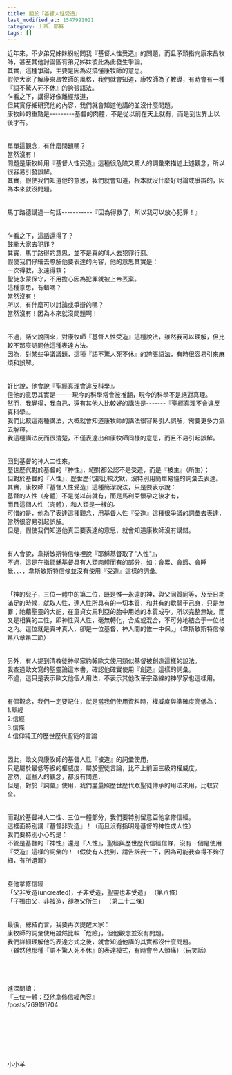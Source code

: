 ```yaml
---
title: 關於『基督人性受造』
last_modified_at: 1547991921
category: 上帝、耶穌
tags: []
---
```


近年來，不少弟兄姊妹紛紛問我『基督人性受造』的問題，而且矛頭指向康來昌牧師，甚至其他討論區有弟兄姊妹彼此為此發生爭論。<br>其實，這種爭論，主要是因為沒搞懂康牧師的意思。<br>假使大家了解康來昌牧師的風格，我們就會知道，康牧師為了教導，有時會有一種『語不驚人死不休』的誇張語法。<br>乍看之下，講得好像離經叛道，<br>但其實仔細研究他的內容，我們就會知道他講的並沒什麼問題。<br><!--more-->康牧師的重點是---------基督的肉體，不是從以前在天上就有，而是到世界上以後才有。<br><br><br>單單這觀念，有什麼問題嗎？<br>當然沒有！<br>問題是康牧師用『基督人性受造』這種很危險又驚人的詞彙來描述上述觀念，所以很容易引發誤解。<br>其實，假使我們知道他的意思，我們就會知道，根本就沒什麼好討論或爭辯的，因為本來就沒問題。<br><br><br>馬丁路德講過一句話-----------『因為得救了，所以我可以放心犯罪！』<br><br><br>乍看之下，這話還得了？<br>鼓勵大家去犯罪？<br>其實，馬丁路得的意思，並不是真的叫人去犯罪行惡。<br>假使我們仔細去瞭解他要表達的內容，他的意思其實是：<br>一次得救，永遠得救；<br>聖徒永蒙保守，不用擔心因為犯罪就被上帝丟棄。<br>這種意思，有錯嗎？<br>當然沒有！<br>所以，有什麼可以討論或爭辯的嗎？<br>當然沒有！因為本來就沒問題啊！<br><br><br>不過，話又說回來，對康牧師『基督人性受造』這種說法，雖然我可以理解，但比較不那麼認同他這種表達方法。<br>因為，對某些爭議議題，這種『語不驚人死不休』的誇張語法，有時很容易引來麻煩和誤解。<br><br><br>好比說，他會說『聖經真理會違反科學』。<br>但他的意思其實是------現今的科學常會被推翻，現今的科學不是絕對真理。<br>然而，我覺得，我自己，還有其他人比較好的講法是-------『聖經真理不會違反真科學』。<br>我們比較這兩種講法，大概就會知道康牧師的講法很容易引人誤解，需要更多力氣去解釋。<br>我這種講法反而很清楚，不僅表達出和康牧師同樣的意思，而且不易引起誤解。<br><br><br>回到基督的神人二性來。<br>歷世歷代對於基督的『神性』，絕對都公認不是受造，而是『被生』（所生）；<br>但對於基督的『人性』，歷世歷代都比較沈默，沒特別用簡單易懂的詞彙去表達。<br>其實，康牧師『基督人性受造』這種簡潔說法，只是要表示說：<br>基督的人性（身體）不是從以前就有，而是馬利亞懷孕之後才有，<br>而且這個人性（肉體），和人類是一樣的。<br>可惜的是，他為了表達這種觀念，用基督人性『受造』這種很爭議的詞彙去表達，當然很容易引起誤解。<br>但是，假使我們知道他真正要表達的意思，就會知道康牧師沒有講錯。<br><br><br>有人會說，韋斯敏斯特信條裡說『耶穌基督取了"人性"』， <br>不過，這是在指耶穌基督具有人類肉體而有的部分，如：會累、會餓、會睡覺、、、，韋斯敏斯特信條並沒有使用『受造』這樣的詞彙。<br><br><br>「神的兒子，三位一體中的第二位，既是惟一永遠的神，與父同質同等，及至日期滿足的時候，就取人性，連人性所具有的一切本質，和共有的軟弱于己身，只是無罪；祂藉聖靈的大能，在童貞女馬利亞的胎中用她的本質成孕。所以完整無缺，而又是相異的二性，即神性與人性，毫無轉化，合成或混合，不可分地結合于一位格之內。這位就是真神真人，卻是一位基督，神人間的惟一中保。」（韋斯敏斯特信條第八章第二節）<br><br><br>另外，有人提到清教徒神學家約翰歐文使用類似基督被創造這樣的說法。<br>我查過歐文寫的聖靈論這本書，確認他確實使用『創造』這樣的詞彙。<br>不過，這只是表示歐文他個人用法，不表示其他改革宗路線的神學家也這樣用。<br><br><br>有個觀念，我們一定要記住，就是當我們使用資料時，權威度與準確度高低為：<br>1.聖經<br>2.信經<br>3.信條<br>4.信仰純正的歷世歷代聖徒的言論<br><br><br>因此，歐文與康牧師的基督人性『被造』的詞彙使用，<br>只是屬於最低等級的權威度，屬於聖徒言論，比不上前面三級的權威度。<br>當然，這些人的觀念，都沒有問題，<br>但是，對於『詞彙』使用，我們盡量照歷世歷代眾聖徒傳承的用法來用，比較安全。<br><br><br>而對於基督神人二性、三位一體部分，我們要特別留意亞他拿修信經。<br>這裡面特別講『基督非受造』！（而且沒有指明是基督的神性或人性）<br>我們要特別小心的是：<br>不管是基督的『神性』還是『人性』，聖經與歷世歷代信經信條，沒有一個是使用『受造』這樣的詞彙的！（假使有人找到，請告訴我一下，因為可能我查得不夠仔細，有所遺漏）<br><br><br>亞他拿修信經<br>「父非受造(uncreated)，子非受造，聖靈也非受造」 （第八條）<br>「子獨由父，非被造，卻為父所生」 （第二十二條）<br><br><br>最後，總結而言，我要再次提醒大家：<br>康牧師的詞彙使用雖然比較「危險」，但他觀念並沒有問題。<br>我們詳細理解他的表達方式之後，就會知道他講的其實都沒什麼問題。<br>（雖然他那種『語不驚人死不休』的表達模式，有時會令人頭痛）（玩笑話）<br><br><br><br><br>進深閱讀：<br>『三位一體：亞他拿修信經內容』<br>/posts/269191704<br><br><br><br><br><br><br><br>小小羊<br><br><br><br><br><br><br><br><br><br><br>
